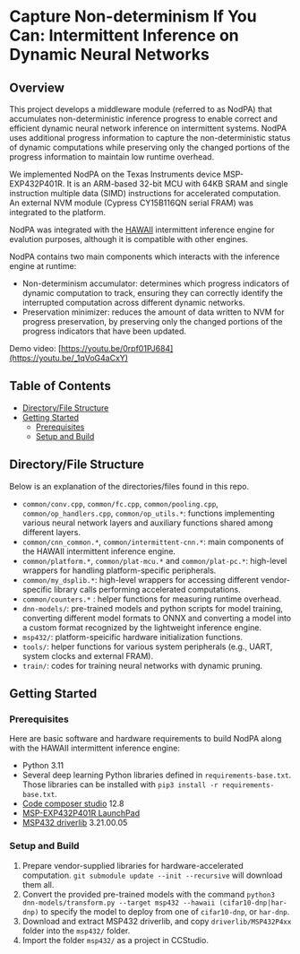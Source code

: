 # Capture Non-determinism If You Can: Intermittent Inference on Dynamic Neural Networks

<!-- ABOUT THE PROJECT -->
## Overview

This project develops a middleware module (referred to as NodPA) that accumulates non-deterministic inference progress to enable correct and efficient dynamic neural network inference on intermittent systems. NodPA uses additional progress information to capture the non-deterministic status of dynamic computations while preserving only the changed portions of the progress information to maintain low runtime overhead. 

We implemented NodPA on the Texas Instruments device MSP-EXP432P401R. It is an ARM-based 32-bit MCU with 64KB SRAM and single instruction multiple data (SIMD) instructions for accelerated computation. An external NVM module (Cypress CY15B116QN serial FRAM) was integrated to the platform. 

NodPA was integrated with the [HAWAII](https://ieeexplore.ieee.org/document/9211553) intermittent inference engine for evalution purposes, although it is compatible with other engines. 

NodPA contains two main components which interacts with the inference engine at runtime:

* Non-determinism accumulator: determines which progress indicators of dynamic computation to track, ensuring they can correctly identify the interrupted computation across different dynamic networks.
* Preservation minimizer: reduces the amount of data written to NVM for progress preservation, by preserving only the changed portions of the progress indicators that have been updated.

<!-- For more technical details, please refer to our paper **TODO**. -->

Demo video: [https://youtu.be/0rpf01PJ684](https://youtu.be/_1qVoG4aCxY)

<!-- TABLE OF CONTENTS -->
## Table of Contents

* [Directory/File Structure](#directory/file-structure)
* [Getting Started](#getting-started)
  * [Prerequisites](#prerequisites)
  * [Setup and Build](#setup-and-build)

## Directory/File Structure

Below is an explanation of the directories/files found in this repo.

* `common/conv.cpp`, `common/fc.cpp`, `common/pooling.cpp`, `common/op_handlers.cpp`, `common/op_utils.*`: functions implementing various neural network layers and auxiliary functions shared among different layers.
* `common/cnn_common.*`, `common/intermittent-cnn.*`: main components of the HAWAII intermittent inference engine.
* `common/platform.*`, `common/plat-mcu.*` and `common/plat-pc.*`: high-level wrappers for handling platform-specific peripherals.
* `common/my_dsplib.*`: high-level wrappers for accessing different vendor-specific library calls performing accelerated computations.
* `common/counters.*` : helper functions for measuring runtime overhead.
* `dnn-models/`: pre-trained models and python scripts for model training, converting different model formats to ONNX and converting a model into a custom format recognized by the lightweight inference engine.
* `msp432/`: platform-speicific hardware initialization functions.
* `tools/`: helper functions for various system peripherals (e.g., UART, system clocks and external FRAM).
* `train/`: codes for training neural networks with dynamic pruning.

## Getting Started

### Prerequisites

Here are basic software and hardware requirements to build NodPA along with the HAWAII intermittent inference engine:

* Python 3.11
* Several deep learning Python libraries defined in `requirements-base.txt`. Those libraries can be installed with `pip3 install -r requirements-base.txt`.
* [Code composer studio](https://www.ti.com/tool/CCSTUDIO) 12.8
* [MSP-EXP432P401R LaunchPad](https://www.ti.com/tool/MSP-EXP432P401R)
* [MSP432 driverlib](https://www.ti.com/tool/MSPDRIVERLIB) 3.21.00.05

### Setup and Build

1. Prepare vendor-supplied libraries for hardware-accelerated computation. `git submodule update --init --recursive` will download them all.
1. Convert the provided pre-trained models with the command `python3 dnn-models/transform.py --target msp432 --hawaii (cifar10-dnp|har-dnp)` to specify the model to deploy from one of `cifar10-dnp`, or `har-dnp`.
1. Download and extract MSP432 driverlib, and copy `driverlib/MSP432P4xx` folder into the `msp432/` folder.
1. Import the folder `msp432/` as a project in CCStudio.
